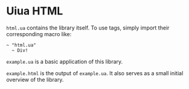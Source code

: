 # Uiua HTML

`html.ua` contains the library itself.
To use tags, simply import their corresponding macro like:
```uiua
~ "html.ua"
  ~ Div!
```

`example.ua` is a basic application of this library.

`example.html` is the output of `example.ua`.
It also serves as a small initial overview of the library.
